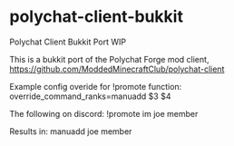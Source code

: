 # polychat-client-bukkit
Polychat Client Bukkit Port WIP

This is a bukkit port of the Polychat Forge mod client, https://github.com/ModdedMinecraftClub/polychat-client

Example config overide for !promote function:
  override_command_ranks=manuadd $3 $4

The following on discord:
  !promote im joe member

Results in:
  manuadd joe member
